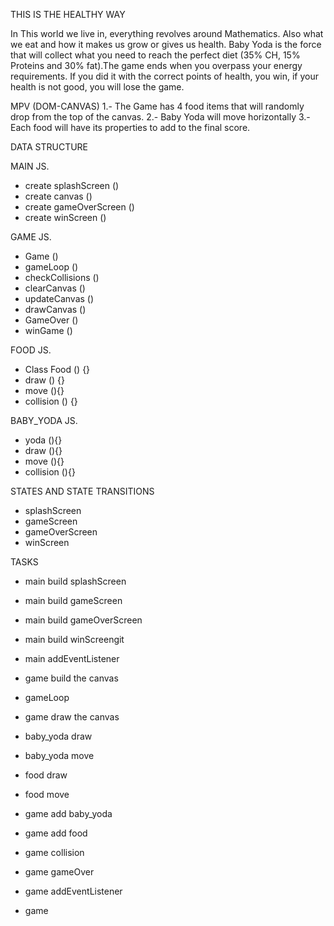 THIS IS THE HEALTHY WAY

In This world we live in, everything revolves around Mathematics. Also what we eat and how it makes us grow or gives us health.
Baby Yoda is the force that will collect what you need to reach the perfect diet (35% CH, 15% Proteins and 30% fat).The game ends when you overpass your energy requirements. If you did it with the correct points of health, you win, if your health is not good, you will lose the game. 


MPV (DOM-CANVAS)
1.- The Game has 4 food items that will randomly drop from the top of the canvas.
2.- Baby Yoda will move horizontally
3.- Each food will have its properties to add to the final score.


DATA STRUCTURE

MAIN JS.
- create splashScreen ()
- create canvas ()
- create gameOverScreen ()
- create winScreen ()

GAME JS.
- Game ()
- gameLoop ()
- checkCollisions ()
- clearCanvas ()
- updateCanvas ()
- drawCanvas ()
- GameOver ()
- winGame ()

FOOD JS.

- Class Food () {}
- draw () {}
- move (){}
- collision () {}

BABY_YODA JS.

- yoda (){}
- draw (){}
- move (){}
- collision (){}


STATES AND STATE TRANSITIONS
- splashScreen
- gameScreen
- gameOverScreen
- winScreen

TASKS
- main build splashScreen
- main build gameScreen
- main build gameOverScreen
- main build winScreengit
- main addEventListener
- game build the canvas 
- gameLoop
- game draw the canvas
- baby_yoda draw
- baby_yoda move
- food draw
- food move
- game add baby_yoda
- game add food
- game collision
- game gameOver
- game addEventListener

- game

